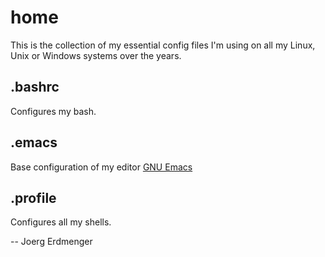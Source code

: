 # home
This is the collection of my essential config files I'm using on all my Linux, Unix or Windows systems over the years.

## .bashrc
Configures my bash.

## .emacs
Base configuration of my editor [GNU Emacs](https://www.gnu.org/software/emacs/ "GNU Emacs Homepage")

## .profile
Configures all my shells.

-- Joerg Erdmenger
